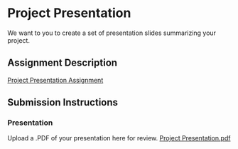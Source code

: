 # Project Presentation
We want to you to create a set of presentation slides summarizing your project.

## Assignment Description
[Project Presentation Assignment](https://education.launchcode.org/liftoff/modules/assignments/project-presentation)

## Submission Instructions

### Presentation
Upload a .PDF of your presentation here for review.
[Project Presentation.pdf](https://github.com/RRodriguez26/liftoff-assignments/files/8151288/Project.Presentation.pdf)

